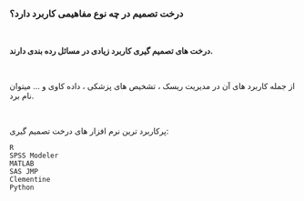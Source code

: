 <div dir=”rtl”>
  
### درخت تصمیم در چه نوع مفاهیمی کاربرد دارد؟

  <br/>
  
**درخت های تصمیم گیری کاربرد زیادی در مسائل رده بندی دارند.**

<br/>
  
  از جمله کاربرد های آن در مدیریت ریسک ، تشخیص های پزشکی ، داده کاوی و ... میتوان نام برد.
  
  <br/>
  
  پرکاربرد ترین نرم افزار های درخت تصمیم گیری:
  
  ```
R
SPSS Modeler
MATLAB
SAS JMP
Clementine
Python

  ```
  <br/>
  
  </div>
